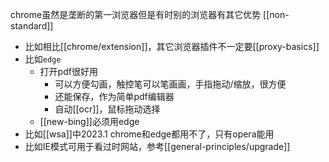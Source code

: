 chrome虽然是垄断的第一浏览器但是有时别的浏览器有其它优势 [[non-standard]]
- 比如相比[[chrome/extension]]，其它浏览器插件不一定要[[proxy-basics]]
- 比如`edge`
  - 打开pdf很好用
    - 可以方便勾画，触控笔可以笔画画，手指拖动/缩放，很方便
    - 还能保存，作为简单pdf编辑器
    - 自动[[ocr]]，鼠标拖动选择
  - [[new-bing]]必须用edge
- 比如[[wsa]]中2023.1 chrome和edge都用不了，只有opera能用
- 比如IE模式可用于看过时网站，参考[[general-principles/upgrade]]